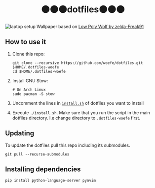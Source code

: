 <h1 align="center">⚫⚫⚫dotfiles⚫⚫⚫</h1>

![laptop setup](https://i.imgur.com/LLU81Jl.png)
Wallpaper based on [Low Poly Wolf by zelda-Freak91](https://zelda-freak91.deviantart.com/art/Low-Poly-Art-Wolf-537626838)


## How to use it

1. Clone this repo:

    ```shell
    git clone --recursive https://github.com/woefe/dotfiles.git $HOME/.dotfiles-woefe
    cd $HOME/.dotfiles-woefe
    ```
2. Install GNU Stow:

    ```shell
    # On Arch Linux
    sudo pacman -S stow
    ```
3. Uncomment the lines in [`install.sh`](./install.sh) of dotfiles you want to install
4. Execute `./install.sh`.
    Make sure that you run the script in the main dotfiles directory.
    I.e change directory to `.dotfiles-woefe` first.

## Updating
To update the dotfiles pull this repo including its submodules.

```
git pull --recurse-submodules
```

## Installing dependencies

```shell
pip install python-language-server pynvim
```
